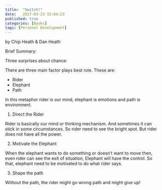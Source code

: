 ```yaml
---
title:  "Switch!"
date:   2017-03-23 15:04:23
published: true
categories: [Books]
tags: [Personal Development]
---
```



by Chip Heath & Dan Heath

Brief Summary:

Three surprises about chance:

There are three main factor plays best role. These are:

* Rider
* Elephant
* Path

In this metaphor rider is our mind, elephant is emotions and path is environment.

1) Direct the Rider

Rider is basically our mind or thinking mechanism. And sometimes it can stick in some circumstances. So rider need to see the bright spot. But rider does not have all the power.

2) Motivate the Elephant

When the elephant wants to do something or doesn’t want to move then, even rider can see the exit of situation, Elephant will have the control. So that, elephant need to be motivated to do what rider says.

3) Shape the path

Without the path, the rider might go wrong path and might give up!